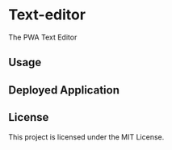 # Text-editor


The PWA Text Editor 

## Usage


## Deployed Application 



## License
This project is licensed under the MIT License.
